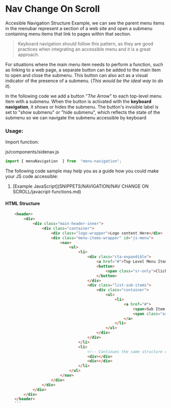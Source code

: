 # Nav Change On Scroll

Accesible Navigation Structure Example, we can see the parent menu items in the menubar represent a section of a web site and open a submenu containing menu items that link to pages within that section.

> Keyboard navigation should follow this pattern, as they are good
> practices when integrating an accessible menu and it is a great approach.

For situations where the main menu item needs to perform a function, such as linking to a web page, a separate button can be added to the main item to open and close the submenu. This button can also act as a visual indicator of the presence of a submenu. (*This would be the ideal way to do it*).

In the following code we add a button "*The Arrow*" to each top-level menu item with a submenu. When the button is activated with the **keyboard navigation**, it shows or hides the submenu. The button's invisible label is set to "show submenu" or "hide submenu", which reflects the state of the submenu so we can navigate the submenu accessible by keyboard

### Usage:

Import function:

js/components/sidenav.js

```js
import { menuNavigation  } from  "menu-navigation";
```	

 The following code sample may help you as a guide how you could make your JS code accessible:
 1. [Example JavaScript](SNIPPETS/NAVIGATION/NAV CHANGE ON SCROLL/javacript-functions.md)

#### HTML Structure

```html
    <header>
        <div>
            <div class="main-header-inner">
                <div class="container">
                    <div class="logo-wrapper">Logo content Here</div>
                    <div class="menu-items-wrapper" id="js-menu">
                        <nav>
                            <ul>
                                <li>
                                    <div class="cta-expandible">
                                        <a href="#">Top Level Menu Item</a>
                                        <button>
                                            <span class="sr-only">Click to open dropdown and see the links inside it.</span>
                                        </button>
                                    </div>
                                    <div class="list-sub-items">
                                        <div class="container">
                                            <ul>
                                                <li>
                                                    <a href="#">
                                                        <span>Sub Item Here</span>
                                                        <span class="arrow"></span>
                                                    </a>
                                                </li>
                                            </ul>
                                        </div>
                                    </div>
                                </li>
                                <li>
                                    <!-- Continues the same structure of the previous LI -->
                                    <div></div>
                                    <div></div>
                                </li>
                            </ul>
                        </nav>
                    </div>
                </div>
            </div>
        </div>
    </header>
    ```

